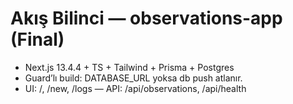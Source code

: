 # Akış Bilinci — observations-app (Final)

- Next.js 13.4.4 + TS + Tailwind + Prisma + Postgres
- Guard’lı build: DATABASE_URL yoksa db push atlanır.
- UI: /, /new, /logs — API: /api/observations, /api/health
